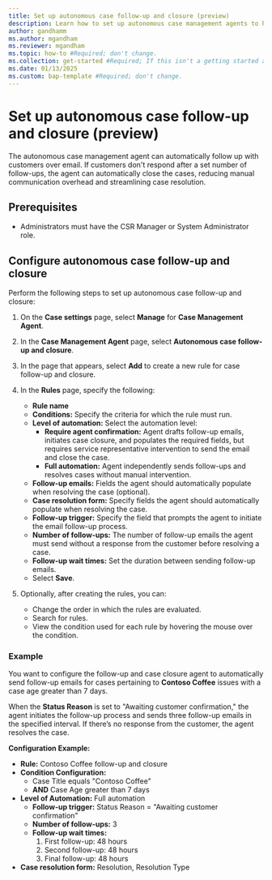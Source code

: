 ```yaml
---
title: Set up autonomous case follow-up and closure (preview)
description: Learn how to set up autonomous case management agents to help agents follow-up and close cases.
author: gandhamm
ms.author: mgandham
ms.reviewer: mgandham
ms.topic: how-to #Required; don't change.
ms.collection: get-started #Required; If this isn't a getting started article, don't remove the attribute, but leave the value blank. The values for this attribute will be updated over time.
ms.date: 01/13/2025
ms.custom: bap-template #Required; don't change.
---
```



# Set up autonomous case follow-up and closure (preview)

The autonomous case management agent can automatically follow up with customers over email. If customers don't respond after a set number of follow-ups, the agent can automatically close the cases, reducing manual communication overhead and streamlining case resolution.

## Prerequisites

- Administrators must have the CSR Manager or System Administrator role.

## Configure autonomous case follow-up and closure

Perform the following steps to set up autonomous case follow-up and closure:

1. On the **Case settings** page, select **Manage** for **Case Management Agent**.
2. In the **Case Management Agent** page, select **Autonomous case follow-up and closure**.
3. In the page that appears, select **Add** to create a new rule for case follow-up and closure.
4. In the **Rules** page, specify the following:
   - **Rule name**
   - **Conditions:** Specify the criteria for which the rule must run.
   - **Level of automation:** Select the automation level:
     - **Require agent confirmation:** Agent drafts follow-up emails, initiates case closure, and populates the required fields, but requires service representative intervention to send the email and close the case.
     - **Full automation:** Agent independently sends follow-ups and resolves cases without manual intervention.
   - **Follow-up emails:** Fields the agent should automatically populate when resolving the case (optional).
   - **Case resolution form:** Specify fields the agent should automatically populate when resolving the case.
   - **Follow-up trigger:** Specify the field that prompts the agent to initiate the email follow-up process.
   - **Number of follow-ups:** The number of follow-up emails the agent must send without a response from the customer before resolving a case.
   - **Follow-up wait times:** Set the duration between sending follow-up emails.
   - Select **Save**.

5. Optionally, after creating the rules, you can:
   - Change the order in which the rules are evaluated.
   - Search for rules.
   - View the condition used for each rule by hovering the mouse over the condition.

### Example
You want to configure the follow-up and case closure agent to automatically send follow-up emails for cases pertaining to **Contoso Coffee** issues with a case age greater than 7 days.  

When the **Status Reason** is set to "Awaiting customer confirmation," the agent initiates the follow-up process and sends three follow-up emails in the specified interval. If there’s no response from the customer, the agent resolves the case.

**Configuration Example:**
- **Rule:** Contoso Coffee follow-up and closure  
- **Condition Configuration:**  
  - Case Title equals "Contoso Coffee"  
  - **AND** Case Age greater than 7 days  
- **Level of Automation:** Full automation  
  - **Follow-up trigger:** Status Reason = "Awaiting customer confirmation"  
  - **Number of follow-ups:** 3  
  - **Follow-up wait times:**  
    1. First follow-up: 48 hours  
    2. Second follow-up: 48 hours  
    3. Final follow-up: 48 hours  
- **Case resolution form:** Resolution, Resolution Type  